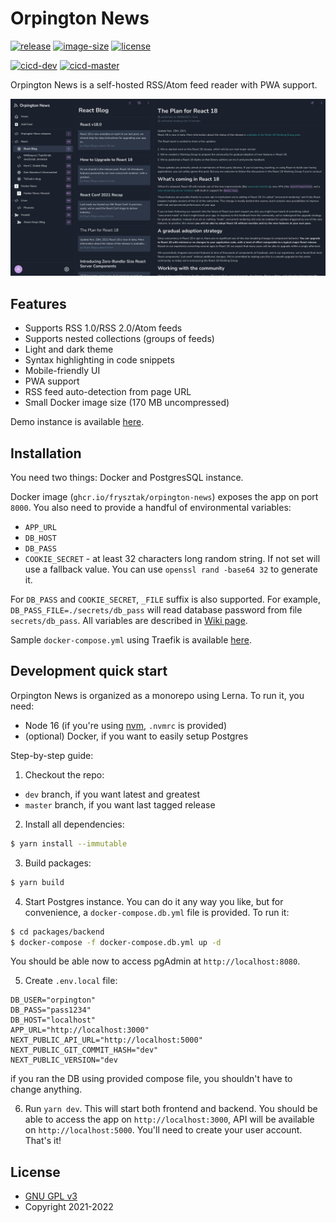 # Orpington News

[![release](https://img.shields.io/github/v/release/frysztak/orpington-news)](https://github.com/frysztak/orpington-news/releases)
[![image-size](https://ghcr-badge.herokuapp.com/frysztak/orpington-news/size)](https://github.com/frysztak/orpington-news/pkgs/container/orpington-news)
[![license](https://img.shields.io/github/license/frysztak/orpington-news)](https://github.com/frysztak/orpington-news/blob/master/LICENSE)

[![cicd-dev](https://github.com/frysztak/orpington-news/actions/workflows/dev.yml/badge.svg)](https://github.com/frysztak/orpington-news/actions/workflows/dev.yml)
[![cicd-master](https://github.com/frysztak/orpington-news/actions/workflows/main.yml/badge.svg)](https://github.com/frysztak/orpington-news/actions/workflows/main.yml)

Orpington News is a self-hosted RSS/Atom feed reader with PWA support.

![screenshot-1](./assets/screenshot.webp)

## Features

- Supports RSS 1.0/RSS 2.0/Atom feeds
- Supports nested collections (groups of feeds)
- Light and dark theme
- Syntax highlighting in code snippets
- Mobile-friendly UI
- PWA support
- RSS feed auto-detection from page URL
- Small Docker image size (170 MB uncompressed)

Demo instance is available [here](https://news-demo.orpington.software/).

## Installation

You need two things: Docker and PostgresSQL instance.

Docker image (`ghcr.io/frysztak/orpington-news`) exposes the app on port `8000`. You also need to provide a handful of environmental variables:

- `APP_URL`
- `DB_HOST`
- `DB_PASS`
- `COOKIE_SECRET` - at least 32 characters long random string. If not set will use a fallback value. You can use `openssl rand -base64 32` to generate it.

For `DB_PASS` and `COOKIE_SECRET`, `_FILE` suffix is also supported. For example, `DB_PASS_FILE=./secrets/db_pass` will read database
password from file `secrets/db_pass`. All variables are described in [Wiki page](https://github.com/frysztak/orpington-news/wiki/Env-variables).

Sample `docker-compose.yml` using Traefik is available [here](https://github.com/frysztak/orpington-news/blob/master/docker-compose.yml).

## Development quick start

Orpington News is organized as a monorepo using Lerna. To run it, you need:

- Node 16 (if you're using [nvm](https://github.com/nvm-sh/nvm), `.nvmrc` is provided)
- (optional) Docker, if you want to easily setup Postgres

Step-by-step guide:

1. Checkout the repo:

- `dev` branch, if you want latest and greatest
- `master` branch, if you want last tagged release

2. Install all dependencies:

```sh
$ yarn install --immutable
```

3. Build packages:

```sh
$ yarn build
```

4. Start Postgres instance. You can do it any way you like, but for convenience, a `docker-compose.db.yml` file is provided. To run it:

```sh
$ cd packages/backend
$ docker-compose -f docker-compose.db.yml up -d
```

You should be able now to access pgAdmin at `http://localhost:8080`.

5. Create `.env.local` file:

```
DB_USER="orpington"
DB_PASS="pass1234"
DB_HOST="localhost"
APP_URL="http://localhost:3000"
NEXT_PUBLIC_API_URL="http://localhost:5000"
NEXT_PUBLIC_GIT_COMMIT_HASH="dev"
NEXT_PUBLIC_VERSION="dev
```

if you ran the DB using provided compose file, you shouldn't have to change anything.

6. Run `yarn dev`. This will start both frontend and backend.
   You should be able to access the app on `http://localhost:3000`, API will be available on `http://localhost:5000`. You'll need to create your user account. That's it!

## License

- [GNU GPL v3](http://www.gnu.org/licenses/gpl.html)
- Copyright 2021-2022
